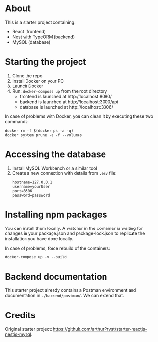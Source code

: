 # About
This is a starter project containing:
* React (frontend)
* Nest with TypeORM (backend)
* MySQL (database)

# Starting the project
1. Clone the repo
2. Install Docker on your PC
3. Launch Docker
4. Run: `docker-compose up` from the root directory
    * frontend is launched at http://localhost:8080/ 
    * backend is launched at http://localhost:3000/api 
    * database is launched at http://localhost:3306/

In case of problems with Docker, you can clean it by executing these two commands:
```
docker rm -f $(docker ps -a -q) 
docker system prune -a -f --volumes
```


# Accessing the database
1. Install MySQL Workbench or a similar tool
2. Create a new connection with details from `.env` file:
    ```
    hostname=127.0.0.1
    username=yourUser
    port=3306
    password=password
    ```

# Installing npm packages
You can install them locally. A watcher in the container is waiting for changes in your package.json and package-lock.json to replicate the installation you have done locally.

In case of problems, force rebuild of the containers:
```
docker-compose up -V --build
```

# Backend documentation
This starter project already contains a Postman environment and documentation in `./backend/postman/`. We can extend that.

# Credits
Original starter project: https://github.com/arthurPrvst/starter-reactjs-nestjs-mysql.